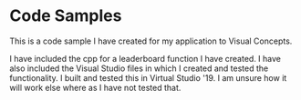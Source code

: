 # Code Samples
This is a code sample I have created for my application to Visual Concepts.

I have included the cpp for a leaderboard function I have created. I have also included the Visual Studio 
files in which I created and tested the functionality. I built and tested this in Virtual Studio '19. I am
unsure how it will work else where as I have not tested that.
